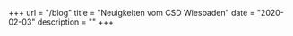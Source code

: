 +++
url = "/blog"
title = "Neuigkeiten vom CSD Wiesbaden"
date = "2020-02-03"
description = ""
+++


